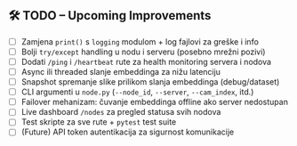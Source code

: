 ## 🛠️ TODO – Upcoming Improvements

- [ ] Zamjena `print()` s `logging` modulom + log fajlovi za greške i info
- [ ] Bolji `try/except` handling u nodu i serveru (posebno mrežni pozivi)
- [ ] Dodati `/ping` i `/heartbeat` rute za health monitoring servera i nodova
- [ ] Async ili threaded slanje embeddinga za nižu latenciju
- [ ] Snapshot spremanje slike prilikom slanja embeddinga (debug/dataset)
- [ ] CLI argumenti u `node.py` (`--node_id`, `--server`, `--cam_index`, itd.)
- [ ] Failover mehanizam: čuvanje embeddinga offline ako server nedostupan
- [ ] Live dashboard `/nodes` za pregled statusa svih nodova
- [ ] Test skripte za sve rute + `pytest` test suite
- [ ] (Future) API token autentikacija za sigurnost komunikacije
